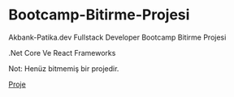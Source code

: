# Bootcamp-Bitirme-Projesi

Akbank-Patika.dev Fullstack Developer Bootcamp Bitirme Projesi

.Net Core Ve React Frameworks

Not: Henüz bitmemiş bir projedir.

[Proje](https://github.com/zeynep-dmrl/Akbank-FullstakDevBootcamp-BitirmeProjesi)
